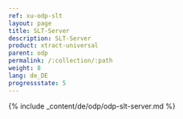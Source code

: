 ```yaml
---
ref: xu-odp-slt
layout: page
title: SLT-Server
description: SLT-Server
product: xtract-universal
parent: odp
permalink: /:collection/:path
weight: 8
lang: de_DE
progressstate: 5
---
```


{% include _content/de/odp/odp-slt-server.md %} 
